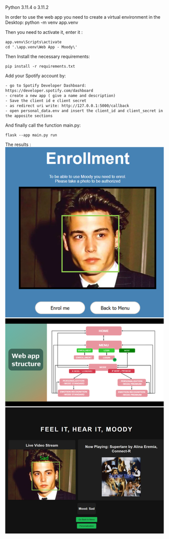 Python 3.11.4 o 3.11.2

In order to use the web app you need to create a virtual environment in the Desktop: 
	python -m venv app.venv


Then you need to activate it, enter it : 

	app.venv\Scripts\activate 
	cd '.\app.venv\Web App - Moody\'

Then Install the necessary requirements: 

	pip install -r requirements.txt

Add your Spotify account by:
	
	- go to Spotify Developer Dashboard: https://developer.spotify.com/dashboard
	- create a new app ( give a name and description)
	- Save the client id e client secret
	- as redirect uri write: http://127.0.0.1:5000/callback
	- open personal_data.env and insert the client_id and client_secret in the apposite sections

And finally call the function main.py: 

	flask --app main.py run


The results :
![Enrollment](README_images/image1.png)
![Website structure](README_images/image2.png)
![Spotify player](README_images/image3.png)

